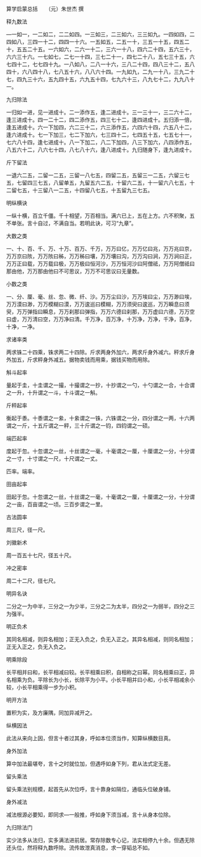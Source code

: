 算学启蒙总括　　（元）朱世杰 撰  

释九数法  

—一如一，一二如二，二二如四。一三如三，二三如六，三三如九。一四如四，二四如八，三四一十二，四四一十六。一五如五，二五一十，三五一十五，四五二十，五五二十五。一六如六，二六一十二，三六一十八，四六二十四，五六三十，六六三十六。一七如七，二七一十四，三七二十一，四七二十八，五七三十五，六七四十二，七七四十九。一八如八，二八一十六，三八二十四，四八三十二，五八四十，六八四十八，七八五十六，八八六十四。一九如九，二九一十八，三九二十七，四九三十六，五九四十五，六九五十四，七九六十三，八九七十二，九九八十一。  

九归除法  

一归如一进，见一进成十。二一添作五，逢二进成十。三一三十一，三二六十二，逢三进成十。四一二十二，四二添作五，四三七十二，逢四进成十。五归添一倍，逢五进成十。六一下加四，六二三十二，六三添作五，六四六十四，六五八十二，逢六进成十。七一下加三，七二下加六，七三四十二，七四五十五，七五七十一，七六八十四，逢七进成十。八一下加二，八二下加四，八三下加六，八四添作五，八五六十二，八六七十四，八七八十六，逢八进成十。九归随身下，逢九进成十。  

斤下留法  

一退六二五，二留一二五，三留一八七五，四留二五，五留三一二五，六留三七五，七留四三七五，八留单五，九留五六二五，十留六二五，十一留六八七五，十二留七五，十三留八一二五，十四留八七五，十五留九三七五。  

明纵横诀  

一纵十横，百立千僵。千十相望，万百相当。满六已上，五在上方。六不积聚，五不单张。言十自过，不满自当。若明此诀，可习“九章”。  

大数之类  

一、十、百、千、万、十万、百万、千万，万万曰亿，万万亿曰兆，万万兆曰京，万万京曰陔，万万陔曰秭，万万秭曰壤，万万壤曰沟，万万沟曰涧，万万涧曰正，万万正曰载，万万载曰极，万万极曰恒河沙，万万恒河沙曰阿僧祗，万万阿僧祗曰那由他，万万那由他曰不可思议，万万不可思议曰无量数。  

小数之类  

一、分、厘、毫、丝、忽、微、纤、沙。万万尘曰沙，万万埃曰尘，万万渺曰埃，万万漠曰渺，万万模糊曰漠，万万逡巡曰模糊，万万须臾曰逡巡，万万瞬息曰须臾，万万弹指曰瞬息，万万刹那曰弹指，万万六德曰刹那，万万虚曰六德，万万空曰虚，万万清曰空，万万净曰清。千万净，百万净，十万净，万净，千净，百净，十净，一净。  

求诸率类  

两求铢二十四乘，铢求两二十四除。斤求两身外加六，两求斤身外减六。秤求斤身外加五，斤求秤身外减五。据物卖钱而用乘，据钱买物而用除。  

斛斗起率  

量起于圭，十圭谓之一撮，十撮谓之一抄，十抄谓之一勺，十勺谓之一合，十合谓之一升，十升谓之一斗，十斗谓之一斛。  

斤秤起率  

衡起于黍。十黍谓之一絫，十絫谓之一铢，六铢谓之一分，四分谓之一两，十六两谓之一斤，十五斤谓之一秤，三十斤谓之一钧，四钧谓之一硕。  

端匹起率  

度起于忽。十忽谓之一丝，十丝谓之一毫，十毫谓之一厘，十厘谓之一分，十分谓之一寸，十寸谓之一尺，十尺谓之一丈。  

匹率。端率。  

田亩起率  

田起于忽。十忽谓之一丝，十丝谓之一毫，十毫谓之一厘，十厘谓之一分，十分谓之一亩，百亩谓之一顷。三百步谓之一里。  

古法圆率  

周三尺，径一尺。  

刘徽新术  

周一百五十七尺，径五十尺。  

冲之密率  

周二十二尺，径七尺。  

明异名诀  

二分之一为中半，三分之一为少半，三分之二为太半，四分之一为弱半，四分之三为强半。  

明正负术  

其同名相减，则异名相加；正无入负之，负无入正之。其异名相减，则同名相加；正无入正之，负无入负之。  

明乘除段  

长平相并曰和，长平相减曰较。长平相乘曰积，自相称之曰幂。同名相乘曰正，异名相乘为负。平除长为小长，长除平为小平。小长平相并曰小和，小长平相减余小较，小长平相乘得一步为小积。  

明开方法  

置积为实，及方廉隅，同加异减开之。  

纵横因法  

此法从来向上因，但言十者过其身，呼如本位须当作，知算纵横数目真。  

身外加法  

算中加法最堪夸，言十之时就位加，但遇呼如身下列，君从法式定无差。  

留头乘法  

留头乘法别规模，起首先从次位呼，言十靠身如隔位，通临头位破身铺。  

身外减法  

减法根源必要知，即同求—一般推，呼如身下须当减，言十从身本位除。  

九归除法门  

实少法多从法归，实多满法进前居。常存除数专心记，法实相停九十余。但遇无除还头位，然将释九数呼除。流传故泄真消息，求一穿韬总不如。  
